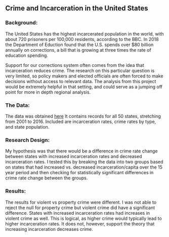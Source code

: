 ## Crime and Incarceration in the United States

### Background:
The United States has the highest incarcerated population in the world, with about 720 prisoners per 100,000 residents, according to the BBC. In 2018 the Department of Eduction found that the U.S. spends over $80 billion annually on corrections, a bill that is growing at three times the rate of education spending.

Support for our corrections system often comes from the idea that incarceration reduces crime. The research on this particular question is very limited, so policy makers and elected officials are often forced to make decisions without access to relevant data. The analysis from this project would be extremely helpful in that setting, and could serve as a jumping off point for more in depth regional analysis.

### The Data:

The data was obtained [here](https://github.com/CateMerfeld/experimental_design_capstone/commit/2e37ec02c8e3b49cf450f8d0a2185cec7feec6d7?branch=2e37ec02c8e3b49cf450f8d0a2185cec7feec6d7&diff=unified) 
It contains records for all 50 states, stretching from 2001 to 2016. Included are incarceration rates, crime rates by type, and state population. 

### Research Design:

My hypothesis was that there would be a difference in crime rate change between states with increased incarceration rates and decreased incarceration rates. I tested this by breaking the data into two groups based on states that had increased vs. decreased incarceration/capita over the 15 year period and then checking for statistically significant differences in crime rate change between the groups.  

### Results:
The results for violent vs property crime were different. I was not able to reject the null for property crime but violent crime did have a significant difference. States with increased incarceration rates had increases in violent crime as well. This is logical, as higher crime would typically lead to higher incarceration rates. It does not, however, support the theory that increasing incarceration decreases crime.
